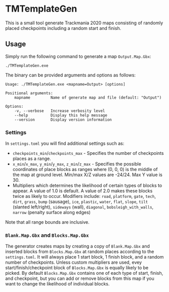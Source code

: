 # TMTemplateGen

This is a small tool generate Trackmania 2020 maps consisting of randomly placed checkpoints including a random start and finish.

## Usage
Simply run the following command to generate a map `Output.Map.Gbx`:
```
./TMTemplateGen.exe
```

The binary can be provided arguments and options as follows:
```
Usage: ./TMTemplateGen.exe <mapname=Output> [options]

Positional arguments:
    mapname         Name of generate map and file (default: "Output")

Options:
    -v, --verbose   Increase verbosity level
    --help          Display this help message
    --version       Display version information
```

### Settings
In `settings.toml` you will find additional settings such as:
- `checkpoints_min`/`checkpoints_max` - Specifies the number of checkpoints places as a range.
- `x_min`/`x_max`, `y_min`/`y_max`, `z_min`/`z_max` - Specifies the possible coordinates of place blocks as ranges where (0, 0, 0) is the middle of the map at ground level. Min/max X/Z values are -24/24. Max Y value is 30. 
- Multipliers which determines the likelihood of certain types of blocks to appear. A value of 1.0 is default. A value of 2.0 makes these blocks twice as likely to occur. Modifiers include: `road`, `platform`, `gate`, `tech`, `dirt`, `grass`, `bump` (sausage), `ice`, `plastic`, `water`, `flat`, `slope`, `tilt` (slanted left/right), `sideways` (wall), `diagonal`, `bobsleigh_with_walls`, `narrow` (penalty surface along edges)

Note that all range bounds are inclusive.

### `Blank.Map.Gbx` and `Blocks.Map.Gbx`
The generator creates maps by creating a copy of `Blank.Map.Gbx` and inserted blocks from `Blocks.Map.Gbx` at random places according to the `settings.toml`.
It will always place 1 start block, 1 finish block, and a random number of checkpoints.
Unless custom multipliers are used, evey start/finish/checkpoint block of `Blocks.Map.Gbx` is equally likely to be picked.
By default `Blocks.Map.Gbx` contains one of each type of start, finish, and checkpoint, but you can add or remove blocks from this map if you want to change the likelihood of individual blocks.
